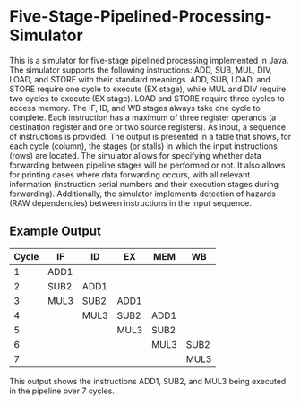 # Five-Stage-Pipelined-Processing-Simulator
This is a simulator for five-stage pipelined processing implemented in Java. 
The simulator supports the following instructions: ADD, SUB, MUL, DIV, LOAD, and STORE with their standard meanings.
ADD, SUB, LOAD, and STORE require one cycle to execute (EX stage), while MUL and DIV require two cycles to execute (EX stage). 
LOAD and STORE require three cycles to access memory. The IF, ID, and WB stages always take one cycle to complete. 
Each instruction has a maximum of three register operands (a destination register and one or two source registers).
As input, a sequence of instructions is provided. The output is presented in a table that shows, for each cycle (column), the stages (or stalls) in which the input instructions (rows) are located. 
The simulator allows for specifying whether data forwarding between pipeline stages will be performed or not. 
It also allows for printing cases where data forwarding occurs, with all relevant information (instruction serial numbers and their execution stages during forwarding). 
Additionally, the simulator implements detection of hazards (RAW dependencies) between instructions in the input sequence.

## Example Output


| Cycle | IF | ID | EX | MEM | WB |
|-------------|----|----|----|-----|----|
| 1 | ADD1 |   |   |   |   |
| 2 | SUB2 | ADD1 |   |   |   |
| 3 | MUL3 | SUB2 | ADD1  |   |   |
| 4 |    | MUL3 | SUB2 | ADD1 |   |
| 5 |   |    | MUL3 | SUB2 |   |
| 6 |   |   |   | MUL3 | SUB2 |
| 7 |   |   |   |   | MUL3 |


This output shows the instructions ADD1, SUB2, and MUL3 being executed in the pipeline over 7 cycles.

